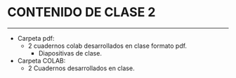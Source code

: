 # CONTENIDO DE CLASE 2
---

* Carpeta pdf:
	- 2 cuadernos colab desarrollados en clase formato pdf.
        - Diapositivas de clase.
* Carpeta COLAB:
	- 2 Cuadernos desarrollados en clase.
